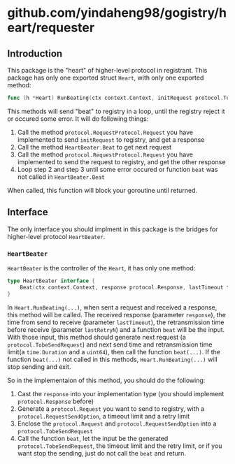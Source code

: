 # github.com/yindaheng98/gogistry/heart/requester

## Introduction

This package is the "heart" of higher-level protocol in registrant. This package has only one exported struct `Heart`, with only one exported method:

```go
func (h *Heart) RunBeating(ctx context.Context, initRequest protocol.TobeSendRequest, initTimeout time.Duration, initRetryN uint64) error
```

This methods will send "beat" to registry in a loop, until the registry reject it or occured some error. It will do following things:

1. Call the method `protocol.RequestProtocol.Request` you have implemented to send `initRequest` to registry, and get a response
2. Call the method `HeartBeater.Beat` to get next request
3. Call the method `protocol.RequestProtocol.Request` you have implemented to send the request to registry, and get the other response
4. Loop step 2 and step 3 until some error occured or function `beat` was not called in `HeartBeater.Beat`

When called, this function will block your goroutine until returned.

## Interface

The only interface you should implment in this package is the bridges for higher-level protocol `HeartBeater`.

### `HeartBeater`

`HeartBeater` is the controller of the `Heart`, it has only one method:

```go
type HeartBeater interface {
	Beat(ctx context.Context, response protocol.Response, lastTimeout time.Duration, lastRetryN uint64, beat func(protocol.TobeSendRequest, time.Duration, uint64))
}
```

In `Heart.RunBeating(...)`, when sent a request and received a response, this method will be called. The received response (parameter `response`), the time from send to receive (parameter `lastTimeout`), the retransmission time before receive (parameter `lastRetryN`) and a function `beat` will be the input. With those input, this method should generate next request (a `protocol.TobeSendRequest`) and next send time and retransmission time limit(a `time.Duration` and a `uint64`), then call the function `beat(...)`. If the function `beat(...)` not called in this methods, `Heart.RunBeating(...)` will stop sending and exit.

So in the implementaion of this method, you should do the following:

1. Cast the `response` into your implementation type (you should implement `protocol.Response` before)
2. Generate a `protocol.Request` you want to send to registry, with a `protocol.RequestSendOption`, a timeout limit and a retry limit
3. Enclose the `protocol.Request` and `protocol.RequestSendOption` into a `protocol.TobeSendRequest`
4. Call the function `beat`, let the input be the generated `protocol.TobeSendRequest`, the timeout limit and the retry limit, or if you want stop the sending, just do not call the `beat` and return.